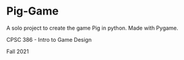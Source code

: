 # Pig-Game

A solo project to create the game Pig in python. Made with Pygame.

CPSC 386 - Intro to Game Design

Fall 2021
